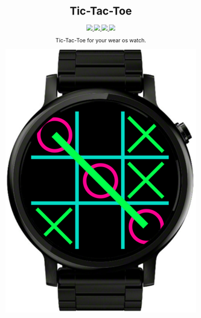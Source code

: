 <h1 align="center">Tic-Tac-Toe</h1> 
<p align="center">
  <a href="#">
    <img src="https://img.shields.io/badge/android-7.1+-blue?logo=android">
  </a>
  <a href="https://developer.android.com/jetpack/androidx/releases/wear-compose">
    <img src="https://img.shields.io/badge/Wear%20Compose-1.1.0--alpha06-yellow)">
  </a>
  <a href="https://github.com/MolchanovDmitry/TicTacToeWearOs/actions/workflows/main.yml">
    <img src="https://github.com/MolchanovDmitry/TicTacToeWearOs/actions/workflows/main.yml/badge.svg">
  </a>
  <a href="https://github.com/MolchanovDmitry/TicTacToeWearOs/actions/workflows/test.yml" target="_blank">
    <img src="https://github.com/MolchanovDmitry/TicTacToeWearOs/actions/workflows/test.yml/badge.svg">
  </a>
</p>

<p align="center">
  Tic-Tac-Toe for your wear os watch.
</p>

<div align="center">
  <img src="img/screenshot.webp">
</div>